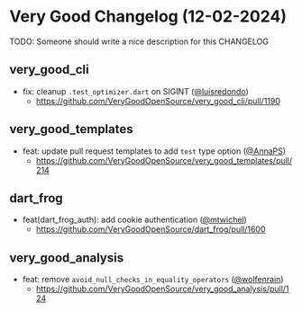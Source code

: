# Very Good Changelog (12-02-2024)

TODO: Someone should write a nice description for this CHANGELOG

## very_good_cli
- fix: cleanup `.test_optimizer.dart` on SIGINT ([@luisredondo](https://github.com/luisredondo))
	- https://github.com/VeryGoodOpenSource/very_good_cli/pull/1190

## very_good_templates
- feat: update pull request templates to add `test` type option ([@AnnaPS](https://github.com/AnnaPS))
	- https://github.com/VeryGoodOpenSource/very_good_templates/pull/214

## dart_frog
- feat(dart_frog_auth): add cookie authentication ([@mtwichel](https://github.com/mtwichel))
	- https://github.com/VeryGoodOpenSource/dart_frog/pull/1600

## very_good_analysis
- feat: remove `avoid_null_checks_in_equality_operators` ([@wolfenrain](https://github.com/wolfenrain))
	- https://github.com/VeryGoodOpenSource/very_good_analysis/pull/124
